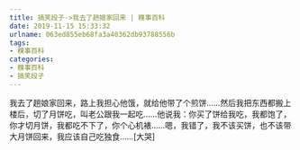 ```yaml
---
title: 搞笑段子->我去了趟娘家回来 | 糗事百科
date: 2019-11-15 15:33:32
urlname: 063ed855eb68fa3a40362db93788556b
tags: 
- 糗事百科
categories:
- 糗事百科
- 搞笑段子
---
```

我去了趟娘家回来，路上我担心他饿，就给他带了个煎饼……然后我把东西都搬上楼后，切了月饼吃，叫老公跟我一起吃……他说我：你买了饼给我吃，我都饱了，你才切月饼，我都吃不下了，你个心机裱……嗯，我错了，我不该买饼，也不该带大月饼回来，我应该自己吃独食……[大哭]


